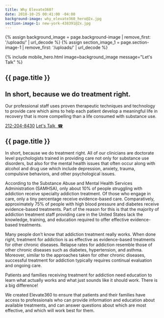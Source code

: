```yaml
---
title: Why Elevate360?
date: 2018-10-25 00:41:00 -04:00
background-image: why_elevate360_hero@2x.jpg
section-image-1: new-york-438391@2x.jpg
---
```


{% assign background_image = page.background-image | remove_first: '/uploads/' | url_decode %}
{% assign section_image_1 = page.section-image-1 | remove_first: '/uploads/' | url_decode %}

{% include mobile_hero.html image=background_image message="Let's Talk" %}

<section id="homepage_1" class="hero" style="background-image: url('{% asset '{{ background_image }}' @path %}')">
    <div class="section-content">
        <div class="section-content-inner">
            <h1>{{ page.title }}</h1>
            <h2>In short, because we do treatment right.</h2>
            <p>
                Our professional staff uses proven therapeutic techniques and technology to provide care which aims to help each patient develop a meaningful life in recovery that is more compelling than a life consumed with substance use.  
            </p>
            <a href="tel:1-212-204-8430" class="button rounded bordered only-desktop">212-204-8430</a>
            <a href="tel:1-212-204-8430" class="button rounded bordered only-mobile">Let's Talk  &nbsp;&#x260E;</a>
        </div>
    </div>
</section>

<section id="why_elevate360">
    <div class="inner-content-holder">
        <div class="section-content">
            <h2>{{ page.title }}</h2>
            <p>In short, because we do treatment right. All of our clinicians are doctorate level psychologists trained in providing care not only for substance use disorders, but also for the mental health issues that often occur along with alcohol and drug use which include depression, anxiety, trauma, compulsive behaviors, and other psychological issues. 
            </p>
            <p>
            According to the Substance Abuse and Mental Health Services Administration (SAMHSA), only about 10% of people struggling with addiction receive specialty addiction treatment.  Of those who engage in care, only a tiny percentage receive evidence-based care.  Comparatively, approximately 75% of people with high blood pressure and diabetes receive evidence-based treatments. Part of the reason for this is that the majority of addiction treatment staff providing care in the United States lack the knowledge, training, and education required to offer effective evidence-based treatments.  
            </p>
            <p>
            Many people don’t know that addiction treatment really works. When done right, treatment for addiction is as effective as evidence-based treatments for other chronic diseases. Relapse rates for addiction resemble those of other chronic diseases such as diabetes, hypertension, and asthma. Moreover, similar to the approaches taken for other chronic diseases, successful treatment for addiction typically requires continual evaluation and ongoing care.
            </p>
            <p>
            Patients and families receiving treatment for addiction need education to learn what actually works and what just sounds like it should work. There is a big difference!
            </p>
            <p>
            We created Elevate360 to ensure that patients and their families have access to professionals who can provide information and education about available treatments, and can answer questions about which are most effective, and which will work best for them.
            </p>
        </div>
        <div class="side-image" style="background-image: url('{% asset '{{ section_image_1 }}' @path %}')"></div>
    </div>
</section>

